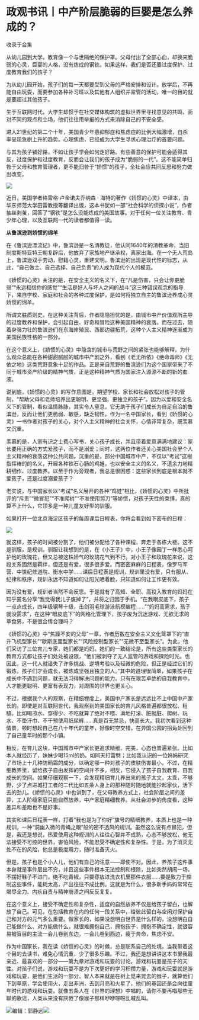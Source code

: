 # 政观书讯丨中产阶层脆弱的巨婴是怎么养成的？


收录于合集

从幼儿园到大学，教育像一个与世隔绝的保护罩。父母付出了全部心血，却换来脆弱的心灵，巨婴的人格，没有炼成的钢铁。如果这样，我们是否还要过度保护、过度教育我们的孩子？  

  

为从幼儿园开始，孩子们的每一天都要受到父母的严格安排和设计。放学后，不再能自由玩耍，而要参加各种补习班以及其他有人组织并监管的活动，唯一的目的就是要超过其他孩子。

  

生于互联网时代，大学生却惯于在社交媒体构筑的虚拟世界里寻找意见的共鸣，面对不同的观点和立场，他们往往用举报的方式来消除自己的不安全感。

  

进入21世纪的第二个十年，美国青少年患抑郁症和焦虑症的比例大幅激增，自杀率呈现急剧上升的趋势。心理焦虑，已经成为大学生寻求心理治疗的首要问题。

  

与其为孩子铺好路，不如让孩子学会如何走好路。有些善意的保护可能会适得其反，过度保护和过度教育，反而会让我们的孩子成为“脆弱的一代”。这不能简单归咎于父母和教育管理者，更不能归咎于“娇惯”的孩子，全社会应共同反思和努力做出改变。

  

  

![](/images/195/2.png)

  

  

近日，美国学者格雷格·卢金诺夫乔纳森 ·
海特的著作《娇惯的心灵》中译本，由华东师范大学田雷教授等翻译出版，这本书犹如一部“社会科学的侦探小说”，作者抽丝剥茧，回答了“钢铁”是怎么没能炼成的美国故事。对于任何一位关注教育、青少年心理，以及互联网一代的读者都值得一读。

  

 **从鲁滨逊到娇惯的绵羊**  

  

在《鲁滨逊漂流记》中，鲁滨逊是一名清教徒，他认同1640年的清教革命，当旧制度斯特亚特王朝复辟后，他放弃了家族地产继承权，离家出海。在一个无人荒岛上，鲁滨逊双手劳动，慰籍心灵，重建文明。鲁滨逊的出现是现代性的标志，从此，“自己做主、自己选择、自己负责”的人成为现代个人的模范。

  

《娇惯的心灵》关注的是，在安全主义的名义下，在“凡是伤害，只会让你更脆弱”“永远相信你的感觉”“生活是好人与坏人之间的战斗”这三种错误观念的指导下，来自学校、家庭和社会的各种过度保护，是如何将独立自主的鲁滨逊养成心灵娇惯的绵羊。

  

所谓文胜质则史。在这种关注背后，作者隐隐担忧的是，由城市中产价值观所主导的过度教养和保护，会引起自由、好奇和冒险这种美国精神的衰落。而在过去，随着身强力壮的鲁滨逊们在东海岸殖民、西部边疆拓荒，这种个人主义精神逐渐成为美国民族性格的一部分。

  

在这个意义上，《娇惯的心灵》中隐含的城市与荒野之间的紧张也能够解释，为什么观众总能在各种甜甜腻腻的城市中产剧之外，看到《老无所依》《绝命毒师》《无依之地》这类荒野意象十足的作品。正是来自荒野的鲁滨逊们为这个国家带来了不同于城市资产阶级的精神气质，正是这种精神气质为国家注入源源不断的新的血液。

  

说到底，《娇惯的心灵》的写作意图是，期望学校、家长和社会放松对孩子的管制，“帮助父母和老师培养出更聪明、更坚强、更独立的孩子”。因为以爱和安全名义下的管制，看似温情脉脉，其实令人窒息，它无助于孩子们成长为自足自洽的鲁滨逊，反而让他们更脆弱、敏感，缺乏韧性。作为一名中国家长，看到《娇惯的心灵》一书作者对孩子的关心，对个人主义精神的社会关怀，心情非常复杂，既羡慕又沉重。

  

羡慕的是，人家有识之士费心写书，关心孩子成长，并且带着爱意满满地建议：家长要用正确的方式爱孩子，而不是溺爱；同时，这两位作者还关心美国社会里个人主义精神的衰落这种公共问题。沉重的是，部分中国城市中产，不仅以“考试”这根指挥棒的的名义，开展各种铁石心肠的鸡娃，也以安全主义的名义，不遗余力地精耕细作、过度教养。以至于作为旁观者，我总是很困惑：这些家长到底是根本就不爱孩子，还是过度溺爱孩子？

  

老实说，与中国家长以“考试”名义展开的各种“鸡娃”相比，《娇惯的心灵》中所批评的“斥责”“微冒犯”“不准爬树”“不准使用剪刀”等娇惯，对孩子天性的束缚，真的算不上什么，它顶多是一种儿童友好型的驯服。

  

如果打开一位北京海淀区孩子的每周课后日程表，你将会看到如下密布的日程：

  

![](/images/195/3.png)

就这样，孩子的时间被分割了，他们被分配给了各种课程，奔走于各栋大楼。这不是驯服，是规训。驯服让我想到的是，在《小王子》中，小王子像园丁一样悉心呵护他的玫瑰花，但又总被这株娇气的玫瑰花气到不行。对小王子和玫瑰花来说，这段关系固然是羁绊，但还是有爱，很多很多爱。而密密麻麻的日程表，像罗马军营、中世纪修道院、衡水中学……课后日程表是规训，规训里没有爱，只有服从、纪律和秩序，规训永远不知道如何让阳光晒着脸，只知道如何让工作更有效。

  

因为没有爱，规训者当然不会反思。于是就有了高知、全职、高投入教育的妈妈在知乎匿名分享“我觉得我儿子废掉了”，并将之归因于手机。“在我眼皮底下，孩子一点点成长，四年级钢琴十级，击剑羽毛球游泳航模编程……”“妈妈高需求，孩子就没需求”，在这种“眼皮底下”的网格化管理下，孩子废为沉迷游戏、无欲无求的草食男，不是很合情合理吗？

  

《娇惯的心灵》中“焦躁不安的父母”一章，作者历数在安全主义文化笼罩下的“直升飞机型家长”“歇斯底里型家长”“风险控制型家长”“无微不至型家长”。为此，他们采访了三位育儿专家，她们都是妈妈。她们的一致结论是，所有这些类型家长的教育方式都让孩子们处处被设限，“他们被剥夺了无人监管的游戏和探险时光。也因此，这一代人就错失了许多挑战、逆境考验以及轻微的危险，但正是经过它们的锻炼，孩子们才会成长，被炼成坚强且独立的人。”其中的道理很简单，如果孩子在成长中不遇到问题，就无法习得解决问题的能力。只有在艰苦卓绝的自我教育中，人才能更聪明、更富有表现力，对周围的世界也更关心。

  

不过，根据我个人的观察，在精细程度上，美国中产家长是远远比不上中国中产家长的。即使是对互联网世代，我观察到的美国家长的育儿风格普遍都很放松、粗糙。比如喝凉水、穿得少、不吃就算了绝对不喂、满地打滚、脏就脏、爬树、玩水、不垫汗巾、不干预使用纸尿裤……真是百无禁忌，快高长大。我初次看到这种情景，顿时想起自己在八十年代的童年，好像时空交错，在异国公园的拐角处回到了自己童年时的那个小镇。

  

相反，在育儿这块，中国城市中产家长更追求精细、完美，心态也普遍紧张。比如本人就经历了，妹妹少喝15ml的奶，如同天打雷劈；比如我认识的一位妈妈研究了市场上十几种防晒霜的成分，以确定哪一种对孩子的皮肤伤害最小。不过，在精细教养里，留给孩子自由发挥的空间并不多，相反，它侵入了孩子自我教育、自我成长的空间。如果仔细观察一下，会发现精细育儿养出来的孩子太文，太乖，不够野，少了点进城打工者的二代比如五条人身上的那种随时随地就能抄起家伙，活下去的劲儿。《娇惯的心灵》中也讲到了，在父母教养方式上，社会阶层之间的差异，工人阶级家庭只能自然放养，中产家庭精细教养。从社会进步的角度看，这种差异和差距也不是好事。

  

其实和课后日程表一样，打着“我也是为了你好”旗号的精细教养，本质上也是一种规训，一种“洞幽入微的青蝇之眼”般的密不透风的规训。虽然这么说有点冒犯，但是，我还是想说，热爱使用这种规训的人往往心智并不成熟，心态不够放松，他无法接受不可控的世界，害怕风险，不能忍受不确定性和复杂性。于是，为了消灭无处不在的风险，他总是极度用力，随时准备灭火。

  

但是，孩子也是个小人儿，他们有自己的注意——即使不对。因此，养孩子这件事本身就是事件层出不穷，并且这些事件根本无法控制和根除，比如突然胡闹一场，不摆好鞋子不进门，绝不吃青椒，只要穿放进洗衣机里那件衣服……要是致力于控制这些事件，能耗太高，产出往往不成比例。这就是为什么，很多新手妈妈常常在竭尽全力、内疚自责与精神崩溃之间反反复复。

在这个意义上，接受不确定性和复杂性，适度的自然放养不仅是给孩子留白，也解放了自己。可见，在包括教育在内的任何一段关系中，给彼此留白与空闲对保护自己和对方的元气多么重要。做家长的，如果没想明白世界是什么样的，没想明白自己能做什么、对方能做什么，就很难拥抱自己，拥抱孩子，拥抱不确定性，就很容易被盲目的主流一会儿卷到东边，一会儿卷到西边，疲于奔命，焦虑不安。

  

作为中国家长，我在读《娇惯的心灵》的时候，总是联系自己的处境。当我带着这个目的去读书，难免心情沉重，少了很多乐趣。不过，我还是想讲讲这本书里我最亲近、最喜欢的一部分——第九章对游戏和玩耍的讨论。游戏和玩耍是孩子的天性。对孩子们说，游戏和玩耍不是为下次更好的学习积攒力量，游戏和玩耍就是游戏和玩耍，是他们生活的一部分。智人本来就是在树上晃来晃去的猴子，就算他们下到草原，学会使用火，走出非洲，去到月亮和火星了，他们的基因还是会向往童年时代的游戏和玩耍。就像五条人在《世界的理想》中唱的，请你不要再唱那些无聊的歌谣，人类从来没有厌倦了像猴子那样咿咿呀呀乱喊乱叫。

  

![](/images/195/4.jpeg)编辑：郭静远![](/images/195/5.jpeg)

  

